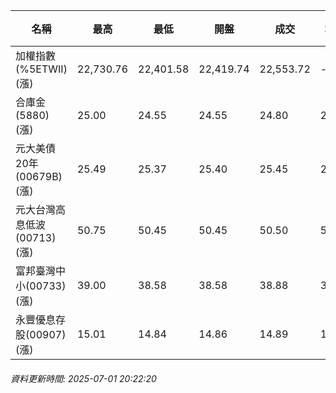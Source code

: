 | 名稱 | 最高 | 最低 | 開盤 | 成交 | 均價 | 成交金額(億) | 昨收 | 漲跌幅 | 漲跌 | 總量 | 昨量 | 振幅 |
| -------- | -------- | -------- | -------- |-------- | -------- | -------- |-------- |-------- |-------- | -------- | -------- |-------- |
|加權指數(%5ETWII) (漲)|22,730.76|22,401.58|22,419.74|22,553.72|-|4,042.45|22,256.02|1.34%|297.70|6,324,478|0|1.48%|
|合庫金(5880) (漲)|25.00|24.55|24.55|24.80|24.84|3.74|24.75|0.20%|0.05|15,070|14,719|1.82%|
|元大美債20年(00679B) (漲)|25.49|25.37|25.40|25.45|25.43|12.62|25.05|1.60%|0.40|49,610|43,994|0.48%|
|元大台灣高息低波(00713) (漲)|50.75|50.45|50.45|50.50|50.58|3.85|50.25|0.50%|0.25|7,617|7,894|0.60%|
|富邦臺灣中小(00733) (漲)|39.00|38.58|38.58|38.88|38.90|0.547|38.58|0.78%|0.30|1,407|647|1.09%|
|永豐優息存股(00907) (漲)|15.01|14.84|14.86|14.89|14.92|0.325|14.80|0.61%|0.09|2,179|646|1.15%|
###### 資料更新時間: 2025-07-01 20:22:20